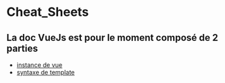 # Cheat_Sheets

## La doc VueJs est pour le moment composé de 2 parties   

*   [instance de vue](instance_de_vue.md)
*   [syntaxe de template](syntaxe_de_template.md)